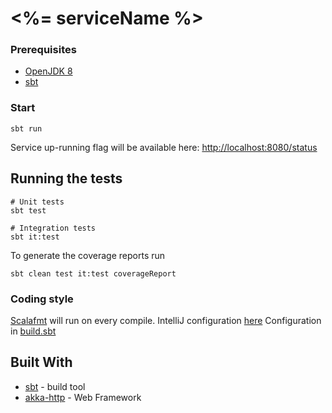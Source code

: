 # <%= serviceName %>

### Prerequisites

* [OpenJDK 8](https://openjdk.java.net/install/)
* [sbt](https://www.scala-sbt.org/1.x/docs/Setup.html)

### Start

```
sbt run
```

Service up-running flag will be available here: [http://localhost:8080/status](http://localhost:8080/status)

## Running the tests

```
# Unit tests
sbt test 

# Integration tests
sbt it:test 
```

To generate the coverage reports run
```
sbt clean test it:test coverageReport
```

### Coding style

[Scalafmt](https://scalameta.org/scalafmt/) will run on every compile.  IntelliJ configuration [here](https://scalameta.org/scalafmt/docs/installation.html#intellij)
Configuration in [build.sbt](build.sbt)

## Built With

* [sbt](https://www.scala-sbt.org/) - build tool
* [akka-http](https://doc.akka.io/docs/akka-http/current/) - Web Framework
